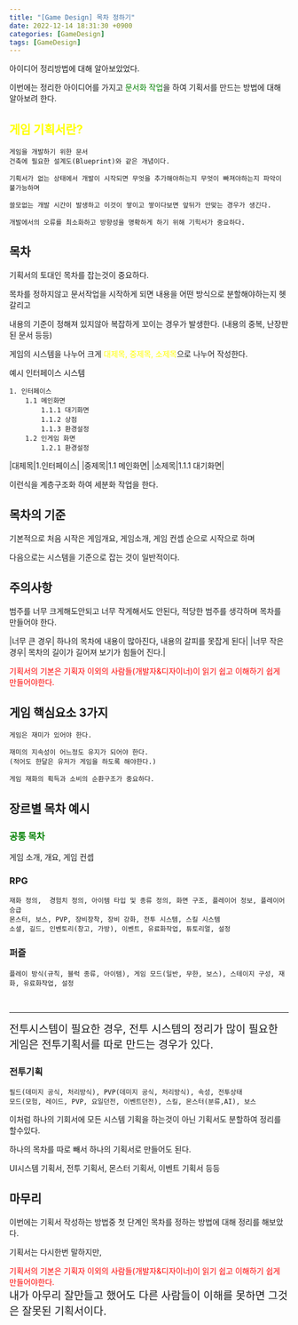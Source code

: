 ```yaml
---
title: "[Game Design] 목차 정하기"
date: 2022-12-14 18:31:30 +0900
categories: [GameDesign]
tags: [GameDesign]
---
```


아이디어 정리방법에 대해 알아보았었다.

이번에는 정리한 아이디어를 가지고 <font style="color:green">문서화 작업</font>을 하여 기획서를 만드는 방법에 대해 알아보려 한다.

<!-- ## 문서화 작업 방식(기획서 작성 방식) -->

## <font style="color:yellow">게임 기획서란?</font>
    
    게임을 개발하기 위한 문서
    건축에 필요한 설계도(Blueprint)와 같은 개념이다.
    
    기획서가 없는 상태에서 개발이 시작되면 무엇을 추가해야하는지 무엇이 빠져야하는지 파악이 불가능하며 
    
    쓸모없는 개발 시간이 발생하고 이것이 쌓이고 쌓이다보면 앞뒤가 안맞는 경우가 생긴다.
    
    개발에서의 오류를 최소화하고 방향성을 명확하게 하기 위해 기힉서가 중요하다.


## 목차

기획서의 토대인 목차를 잡는것이 중요하다.

목차를 정하지않고 문서작업을 시작하게 되면 내용을 어떤 방식으로 분할해야하는지 헷갈리고

내용의 기준이 정해져 있지않아 복잡하게 꼬이는 경우가 발생한다.
(내용의 중복, 난장판된 문서 등등)

게임의 시스템을 나누어 크게 <font style="color:yellow">대제목, 중제목, 소제목</font>으로 나누어 작성한다.


예시
인터페이스 시스템

    1. 인터페이스
	    1.1 메인화면
            1.1.1 대기화면
            1.1.2 상점
            1.1.3 환경설정
	    1.2 인게임 화면
	        1.2.1 환경설정


|대제목|1.인터페이스|
|중제목|1.1 메인화면|
|소제목|1.1.1 대기화면|

이런식을 계층구조화 하여 세분화 작업을 한다.

## 목차의 기준

기본적으로 처음 시작은 게임개요, 게임소개, 게임 컨셉 순으로 시작으로 하며

다음으로는 시스템을 기준으로 잡는 것이 일반적이다.

## 주의사항

범주를 너무 크게해도안되고 너무 작게해서도 안된다, 적당한 범주를 생각하며 목차를 만들어야 한다.

|너무 큰 경우| 하나의 목차에 내용이 많아진다, 내용의 갈피를 못잡게 된다|
|너무 작은 경우| 목차의 길이가 길어져 보기가 힘들어 진다.|

<font style="color:red">기획서의 기본은 기획자 이외의 사람들(개발자&디자이너)이 읽기 쉽고 이해하기 쉽게 만들어야한다.</font>

## 게임 핵심요소 3가지

    게임은 재미가 있어야 한다.

    재미의 지속성이 어느정도 유지가 되어야 한다.
    (적어도 한달은 유저가 게임을 하도록 해야한다.)

    게임 재화의 획득과 소비의 순환구조가 중요하다.



## 장르별 목차 예시

### <font style="color:green">공통 목차 </font>

게임 소개, 개요, 게임 컨셉

### RPG
    
    재화 정의,  경험치 정의, 아이템 타입 및 종류 정의, 화면 구조, 플레이어 정보, 플레이어 승급
    몬스터, 보스, PVP, 장비장착, 장비 강화, 전투 시스템, 스킬 시스템
    소셜, 길드, 인벤토리(창고, 가방), 이벤트, 유료화작업, 튜토리얼, 설정

### 퍼즐
    
    플레이 방식(규칙, 블럭 종류, 아이템), 게임 모드(일반, 무한, 보스), 스테이지 구성, 재화, 유료화작업, 설정


<br>
<hr>

<font style="font-size:1.2rem">전투시스템이 필요한 경우, 전투 시스템의 정리가 많이 필요한 게임은 전투기획서를 따로 만드는 경우가 있다.</font>

### 전투기획
    
    필드(데미지 공식, 처리방식), PVP(데미지 공식, 처리방식), 속성, 전투상태
    모드(모험, 레이드, PVP, 요일던전, 이벤트던전), 스킬, 몬스터(분류,AI), 보스

이처럼 하나의 기회서에 모든 시스템 기획을 하는것이 아닌 기획서도 분할하여 정리를 할수있다.

하나의 목차를 따로 빼서 하나의 기획서로 만들어도 된다.

UI시스템 기획서, 전투 기획서, 몬스터 기획서, 이벤트 기획서 등등


## 마무리

이번에는 기획서 작성하는 방법중 첫 단계인 목차를 정하는 방법에 대해 정리를 해보았다.

기획서는 다시한번 말하지만,

<font style="color:red">기획서의 기본은 기획자 이외의 사람들(개발자&디자이너)이 읽기 쉽고 이해하기 쉽게 만들어야한다.</font>
<br>
<font style="font-size:1.2rem">내가 아무리 잘만들고 했어도 다른 사람들이 이해를 못하면 그것은 잘못된 기획서이다.</font>
